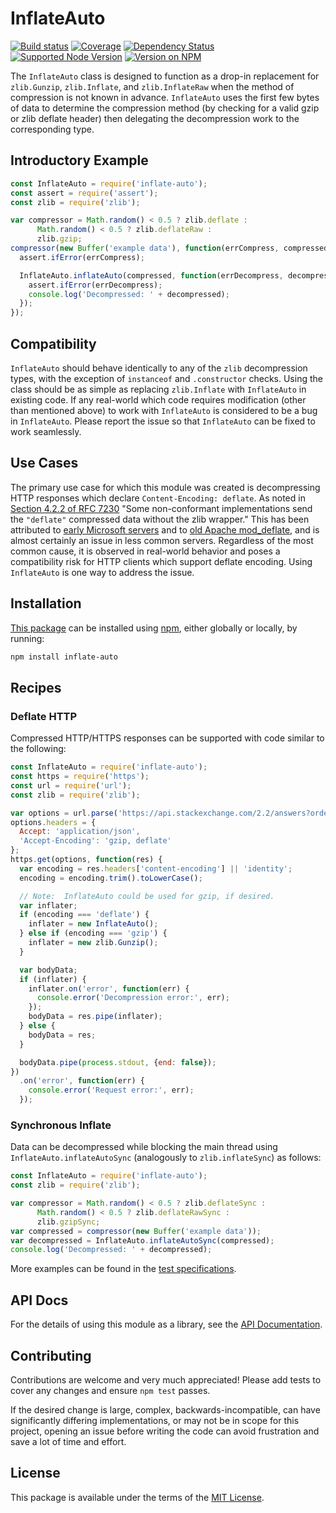 InflateAuto
===========

[![Build status](https://img.shields.io/travis/kevinoid/inflate-auto.svg?style=flat-square)](https://travis-ci.org/kevinoid/inflate-auto)
[![Coverage](https://img.shields.io/codecov/c/github/kevinoid/inflate-auto.svg?style=flat-square)](https://codecov.io/github/kevinoid/inflate-auto?branch=master)
[![Dependency Status](https://img.shields.io/david/kevinoid/inflate-auto.svg?style=flat-square)](https://david-dm.org/kevinoid/inflate-auto)
[![Supported Node Version](https://img.shields.io/node/v/inflate-auto.svg?style=flat)](https://www.npmjs.com/package/inflate-auto)
[![Version on NPM](https://img.shields.io/npm/v/inflate-auto.svg?style=flat)](https://www.npmjs.com/package/inflate-auto)

The `InflateAuto` class is designed to function as a drop-in replacement for
`zlib.Gunzip`, `zlib.Inflate`, and `zlib.InflateRaw` when the method of
compression is not known in advance.  `InflateAuto` uses the first few bytes
of data to determine the compression method (by checking for a valid gzip or
zlib deflate header) then delegating the decompression work to the
corresponding type.


## Introductory Example

```js
const InflateAuto = require('inflate-auto');
const assert = require('assert');
const zlib = require('zlib');

var compressor = Math.random() < 0.5 ? zlib.deflate :
      Math.random() < 0.5 ? zlib.deflateRaw :
      zlib.gzip;
compressor(new Buffer('example data'), function(errCompress, compressed) {
  assert.ifError(errCompress);

  InflateAuto.inflateAuto(compressed, function(errDecompress, decompressed) {
    assert.ifError(errDecompress);
    console.log('Decompressed: ' + decompressed);
  });
});
```


## Compatibility

`InflateAuto` should behave identically to any of the `zlib` decompression
types, with the exception of `instanceof` and `.constructor` checks.  Using
the class should be as simple as replacing `zlib.Inflate` with `InflateAuto`
in existing code.  If any real-world which code requires modification (other
than mentioned above) to work with `InflateAuto` is considered to be a bug in
`InflateAuto`.  Please report the issue so that `InflateAuto` can be fixed to
work seamlessly.


## Use Cases

The primary use case for which this module was created is decompressing HTTP
responses which declare `Content-Encoding: deflate`.  As noted in [Section
4.2.2 of RFC 7230](https://tools.ietf.org/html/rfc7230#section-4.2.2) "Some
non-conformant implementations send the `"deflate"` compressed data without
the zlib wrapper."  This has been attributed to [early Microsoft
servers](http://stackoverflow.com/a/9186091) and to [old Apache
mod\_deflate](https://mxr.mozilla.org/mozilla-esr38/source/netwerk/streamconv/converters/nsHTTPCompressConv.cpp#214),
and is almost certainly an issue in less common servers.  Regardless of the
most common cause, it is observed in real-world behavior and poses a
compatibility risk for HTTP clients which support deflate encoding.  Using
`InflateAuto` is one way to address the issue.


## Installation

[This package](https://www.npmjs.com/package/inflate-auto) can be installed
using [npm](https://www.npmjs.com/), either globally or locally, by running:

```sh
npm install inflate-auto
```


## Recipes

### Deflate HTTP

Compressed HTTP/HTTPS responses can be supported with code similar to the
following:

```js
const InflateAuto = require('inflate-auto');
const https = require('https');
const url = require('url');
const zlib = require('zlib');

var options = url.parse('https://api.stackexchange.com/2.2/answers?order=desc&sort=activity&site=stackoverflow');
options.headers = {
  Accept: 'application/json',
  'Accept-Encoding': 'gzip, deflate'
};
https.get(options, function(res) {
  var encoding = res.headers['content-encoding'] || 'identity';
  encoding = encoding.trim().toLowerCase();

  // Note:  InflateAuto could be used for gzip, if desired.
  var inflater;
  if (encoding === 'deflate') {
    inflater = new InflateAuto();
  } else if (encoding === 'gzip') {
    inflater = new zlib.Gunzip();
  }

  var bodyData;
  if (inflater) {
    inflater.on('error', function(err) {
      console.error('Decompression error:', err);
    });
    bodyData = res.pipe(inflater);
  } else {
    bodyData = res;
  }

  bodyData.pipe(process.stdout, {end: false});
})
  .on('error', function(err) {
    console.error('Request error:', err);
  });
```

### Synchronous Inflate

Data can be decompressed while blocking the main thread using
`InflateAuto.inflateAutoSync` (analogously to `zlib.inflateSync`) as follows:

```js
const InflateAuto = require('inflate-auto');
const zlib = require('zlib');

var compressor = Math.random() < 0.5 ? zlib.deflateSync :
      Math.random() < 0.5 ? zlib.deflateRawSync :
      zlib.gzipSync;
var compressed = compressor(new Buffer('example data'));
var decompressed = InflateAuto.inflateAutoSync(compressed);
console.log('Decompressed: ' + decompressed);
```

More examples can be found in the [test
specifications](https://kevinoid.github.io/inflate-auto/specs).


## API Docs

For the details of using this module as a library, see the [API
Documentation](https://kevinoid.github.io/inflate-auto/api).


## Contributing

Contributions are welcome and very much appreciated!  Please add tests to
cover any changes and ensure `npm test` passes.

If the desired change is large, complex, backwards-incompatible, can have
significantly differing implementations, or may not be in scope for this
project, opening an issue before writing the code can avoid frustration and
save a lot of time and effort.


## License

This package is available under the terms of the
[MIT License](https://opensource.org/licenses/MIT).
